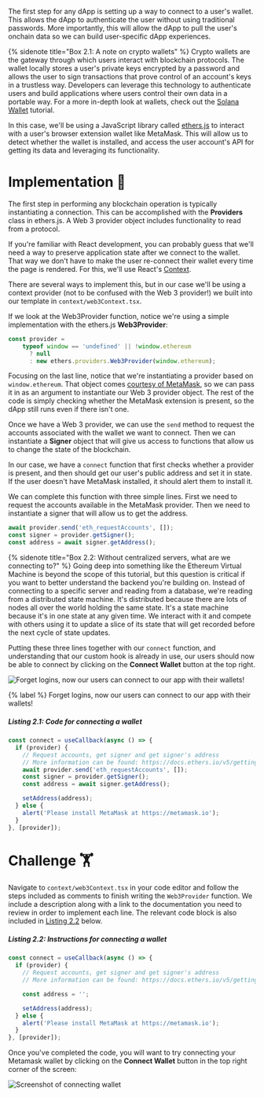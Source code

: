 The first step for any dApp is setting up a way to connect to a user's wallet. This allows the dApp to authenticate the user without using traditional passwords. More importantly, this will allow the dApp to pull the user's onchain data so we can build user-specific dApp experiences.

{% sidenote title="Box 2.1: A note on crypto wallets" %}
Crypto wallets are the gateway through which users interact with blockchain protocols. The wallet locally stores a user's private keys encrypted by a password and allows the user to sign transactions that prove control of an account's keys in a trustless way. Developers can leverage this technology to authenticate users and build applications where users control their own data in a portable way. For a more in-depth look at wallets, check out the [Solana Wallet](https://learn.figment.io/tutorials/solana-wallet-intro) tutorial.

In this case, we'll be using a JavaScript library called [ethers.js](https://docs.ethers.io/) to interact with a user's browser extension wallet like MetaMask. This will allow us to detect whether the wallet is installed, and access the user account's API for getting its data and leveraging its functionality.

# Implementation 🧩

The first step in performing any blockchain operation is typically instantiating a connection. This can be accomplished with the **Providers** class in ethers.js. A Web 3 provider object includes functionality to read from a protocol.

If you're familiar with React development, you can probably guess that we'll need a way to preserve application state after we connect to the wallet. That way we don't have to make the user re-connect their wallet every time the page is rendered. For this, we'll use React's [Context](https://reactjs.org/docs/context.html).

There are several ways to implement this, but in our case we'll be using a context provider (not to be confused with the Web 3 provider!) we built into our template in `context/web3Context.tsx`. 

If we look at the Web3Provider function, notice we're using a simple implementation with the ethers.js **Web3Provider**:

```javascript
const provider =
    typeof window == 'undefined' || !window.ethereum
      ? null
      : new ethers.providers.Web3Provider(window.ethereum);
```

Focusing on the last line, notice that we're instantiating a provider based on `window.ethereum`. That object comes [courtesy of MetaMask](https://docs.metamask.io/guide/ethereum-provider.html), so we can pass it in as an argument to instantiate our Web 3 provider object. The rest of the code is simply checking whether the MetaMask extension is present, so the dApp still runs even if there isn't one. 

Once we have a Web 3 provider, we can use the `send` method to request the accounts associated with the wallet we want to connect. Then we can instantiate a **Signer** object that will give us access to functions that allow us to change the state of the blockchain.

In our case, we have a `connect` function that first checks whether a provider is present, and then should get our user's public address and set it in state. If the user doesn't have MetaMask installed, it should alert them to install it.

We can complete this function with three simple lines. First we need to request the accounts available in the MetaMask provider. Then we need to instantiate a signer that will allow us to get the address.

```javascript
await provider.send('eth_requestAccounts', []);
const signer = provider.getSigner();
const address = await signer.getAddress();
```

{% sidenote title="Box 2.2: Without centralized servers, what are we connecting to?" %}
Going deep into something like the Ethereum Virtual Machine is beyond the scope of this tutorial, but this question is critical if you want to better understand the backend you're building on. Instead of connecting to a specific server and reading from a database, we're reading from a distributed state machine. It's distributed because there are lots of nodes all over the world holding the same state. It's a state machine because it's in one state at any given time. We interact with it and compete with others using it to update a slice of its state that will get recorded before the next cycle of state updates.

Putting these three lines together with our `connect` function, and understanding that our custom hook is already in use, our users should now be able to connect by clicking on the **Connect Wallet** button at the top right.

![Forget logins, now our users can connect to our app with their wallets!](https://raw.githubusercontent.com/figment-networks/learn-tutorials/mirror-tutorial/mirror/assets/wallet.gif?raw=true)

{% label %}
Forget logins, now our users can connect to our app with their wallets!

##### _Listing 2.1: Code for connecting a wallet_
```javascript
const connect = useCallback(async () => {
  if (provider) {
    // Request accounts, get signer and get signer's address
    // More information can be found: https://docs.ethers.io/v5/getting-started/#getting-started--connecting
    await provider.send('eth_requestAccounts', []);
    const signer = provider.getSigner();
    const address = await signer.getAddress();

    setAddress(address);
  } else {
    alert('Please install MetaMask at https://metamask.io');
  }
}, [provider]);
```

# Challenge 🏋️

Navigate to `context/web3Context.tsx` in your code editor and follow the steps included as comments to finish writing the `Web3Provider` function. We include a description along with a link to the documentation you need to review in order to implement each line. The relevant code block is also included in [Listing 2.2](#listing-22-instructions-for-connecting-a-wallet) below.

##### _Listing 2.2: Instructions for connecting a wallet_
```javascript
const connect = useCallback(async () => {
  if (provider) {
    // Request accounts, get signer and get signer's address
    // More information can be found: https://docs.ethers.io/v5/getting-started/#getting-started--connecting

    const address = '';

    setAddress(address);
  } else {
    alert('Please install MetaMask at https://metamask.io');
  }
}, [provider]);
```

 Once you've completed the code, you will want to try connecting your Metamask wallet by clicking on the **Connect Wallet** button in the top right corner of the screen:

 ![Screenshot of connecting wallet](https://raw.githubusercontent.com/figment-networks/learn-tutorials/mirror-tutorial/mirror/assets/connect.jpg?raw=true)
 